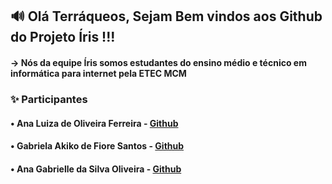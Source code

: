 ## 🔊 Olá Terráqueos, Sejam Bem vindos aos Github do Projeto Íris !!!

#### -> Nós da equipe Íris somos estudantes do ensino médio e técnico em informática para internet pela ETEC MCM


###  ✨ Participantes
#### • Ana Luiza de Oliveira Ferreira - [Github](https://github.com/analuiza02)
#### • Gabriela Akiko de Fiore Santos -  [Github](https://github.com/gabrielaakiko)
#### • Ana Gabrielle da Silva Oliveira - [Github](https://github.com/AnaG-projetos)
